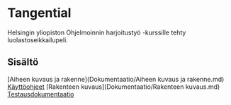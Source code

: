 # Tangential
Helsingin yliopiston Ohjelmoinnin harjoitustyö -kurssille tehty luolastoseikkailupeli.

## Sisältö
[Aiheen kuvaus ja rakenne](Dokumentaatio/Aiheen kuvaus ja rakenne.md)
[Käyttöohjeet](Dokumentaatio/Käyttöohjeet.md)
[Rakenteen kuvaus](Dokumentaatio/Rakenteen kuvaus.md)
[Testausdokumentaatio](Dokumentaatio/Testausdokumentaatio.md)

